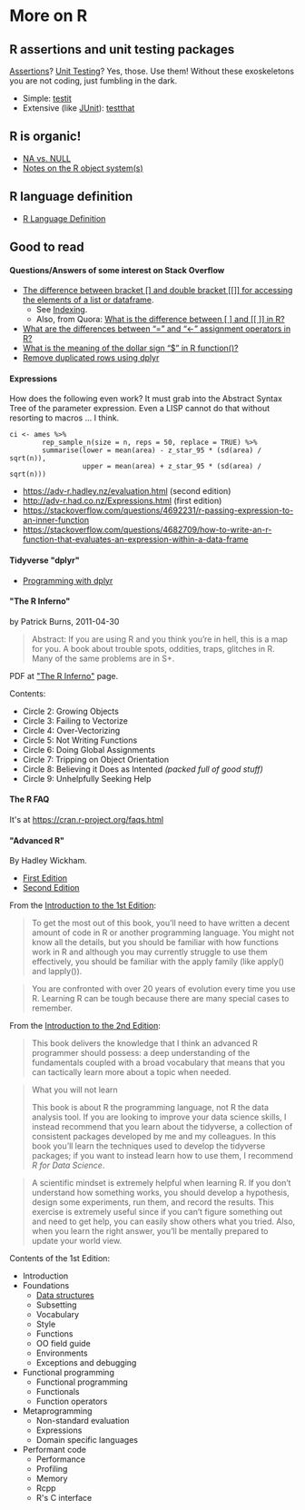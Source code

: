 # More on R

## R assertions and unit testing packages

[Assertions](https://en.wikipedia.org/wiki/Assertion_(software_development))? [Unit Testing](https://en.wikipedia.org/wiki/Unit_testing)? Yes, those. Use them! Without these exoskeletons you are not coding, just fumbling in the dark.

- Simple: [testit](https://www.rdocumentation.org/packages/testit/versions/0.11)
- Extensive (like [JUnit](https://junit.org/junit5/)): [testthat](https://cran.r-project.org/web/packages/testthat/index.html)

## R is organic!

- [NA vs. NULL](https://www.r-bloggers.com/r-na-vs-null/)
- [Notes on the R object system(s)](https://stackoverflow.com/questions/6583265/what-does-s3-methods-mean-in-r)

## R language definition

- [R Language Definition](https://cran.r-project.org/doc/manuals/R-lang.html)

## Good to read

#### Questions/Answers of some interest on Stack Overflow

- [The difference between bracket \[\] and double bracket \[\[\]\] for accessing the elements of a list or dataframe](https://stackoverflow.com/questions/1169456/the-difference-between-bracket-and-double-bracket-for-accessing-the-el). 
   - See [Indexing](https://cran.r-project.org/doc/manuals/R-lang.html#Indexing). 
   - Also, from Quora: [What is the difference between \[ \] and \[\[ \]\] in R?](https://www.quora.com/What-is-the-difference-between-and-in-R?share=1)
- [What are the differences between “=” and “<-” assignment operators in R?](https://stackoverflow.com/questions/1741820/what-are-the-differences-between-and-assignment-operators-in-r)
- [What is the meaning of the dollar sign “$” in R function()?](https://stackoverflow.com/questions/42560090/what-is-the-meaning-of-the-dollar-sign-in-r-function)
- [Remove duplicated rows using dplyr](https://stackoverflow.com/questions/22959635/remove-duplicated-rows-using-dplyr)

#### Expressions

How does the following even work? It must grab into the Abstract Syntax Tree of the parameter expression. Even a LISP cannot do that without resorting to macros ... I think.

````
ci <- ames %>%
        rep_sample_n(size = n, reps = 50, replace = TRUE) %>%
        summarise(lower = mean(area) - z_star_95 * (sd(area) / sqrt(n)),
                  upper = mean(area) + z_star_95 * (sd(area) / sqrt(n)))
````

- https://adv-r.hadley.nz/evaluation.html (second edition)
- http://adv-r.had.co.nz/Expressions.html (first edition)
- https://stackoverflow.com/questions/4692231/r-passing-expression-to-an-inner-function
- https://stackoverflow.com/questions/4682709/how-to-write-an-r-function-that-evaluates-an-expression-within-a-data-frame

#### Tidyverse "dplyr"

- [Programming with dplyr](https://dplyr.tidyverse.org/articles/programming.html)

#### "The R Inferno"

by Patrick Burns, 2011-04-30

> Abstract: If you are using R and you think you’re in hell, this is a map for you. A book about trouble spots,
> oddities, traps, glitches in R.  Many of the same problems are in S+.

PDF at ["The R Inferno"](http://www.burns-stat.com/documents/books/the-r-inferno/) page.

Contents:

- Circle 2: Growing Objects
- Circle 3: Failing to Vectorize
- Circle 4: Over-Vectorizing
- Circle 5: Not Writing Functions
- Circle 6: Doing Global Assignments
- Circle 7: Tripping on Object Orientation
- Circle 8: Believing it Does as Intented _(packed full of good stuff)_
- Circle 9: Unhelpfully Seeking Help 

#### The R FAQ

It's at https://cran.r-project.org/faqs.html

#### "Advanced R"

By Hadley Wickham.

- [First Edition](http://adv-r.had.co.nz)
- [Second Edition](https://adv-r.hadley.nz/)

From the [Introduction to the 1st Edition](http://adv-r.had.co.nz/Introduction.html):

> To get the most out of this book, you’ll need to have written a decent amount of code in R or
> another programming language. You might not know all the details, but you should be familiar
> with how functions work in R and although you may currently struggle to use them effectively,
> you should be familiar with the apply family (like apply() and lapply()).

> You are confronted with over 20 years of evolution every time you use R.
> Learning R can be tough because there are many special cases to remember.

From the [Introduction to the 2nd Edition](https://adv-r.hadley.nz/introduction.html):

> This book delivers the knowledge that I think an advanced R programmer should possess: a deep
> understanding of the fundamentals coupled with a broad vocabulary that means that you can 
> tactically learn more about a topic when needed.

> What you will not learn
> 
> This book is about R the programming language, not R the data analysis tool. If you are
> looking to improve your data science skills, I instead recommend that you learn about 
> the tidyverse, a collection of consistent packages developed by me and my colleagues.
> In this book you’ll learn the techniques used to develop the tidyverse packages; if you
> want to instead learn how to use them, I recommend _R for Data Science_.

> A scientific mindset is extremely helpful when learning R. If you don’t understand 
> how something works, you should develop a hypothesis, design some experiments, run them,
> and record the results. This exercise is extremely useful since if you can’t figure
> something out and need to get help, you can easily show others what you tried. Also,
> when you learn the right answer, you’ll be mentally prepared to update your world view.

Contents of the 1st Edition:

- Introduction
- Foundations
  - [Data structures](http://adv-r.had.co.nz/Data-structures.html)
  - Subsetting
  - Vocabulary
  - Style
  - Functions
  - OO field guide
  - Environments
  - Exceptions and debugging
- Functional programming
  - Functional programming
  - Functionals
  - Function operators
- Metaprogramming
  - Non-standard evaluation
  - Expressions
  - Domain specific languages
- Performant code
  - Performance
  - Profiling
  - Memory
  - Rcpp
  - R's C interface
